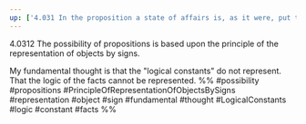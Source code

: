 ```yaml
---
up: ['4.031 In the proposition a state of affairs is, as it were, put together for the sake of experiment.']
---
```

4.0312 The possibility of propositions is based upon the principle of the representation of objects by signs.

My fundamental thought is that the "logical constants" do not represent. That the logic of the facts cannot be represented.
%%
#possibility #propositions #PrincipleOfRepresentationOfObjectsBySigns #representation #object #sign #fundamental #thought #LogicalConstants #logic #constant #facts %%